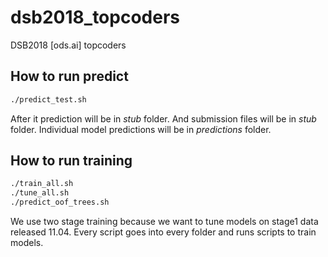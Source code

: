 # dsb2018_topcoders
DSB2018 [ods.ai] topcoders 

## How to run predict
```bash
./predict_test.sh
```

After it prediction will be in _stub_ folder. And submission files will be in _stub_ folder. Individual model predictions will be in _predictions_ folder.

## How to run training
```bash
./train_all.sh
./tune_all.sh
./predict_oof_trees.sh
```

We use two stage training because we want to tune models on stage1 data released 11.04.
Every script goes into every folder and runs scripts to train models.
